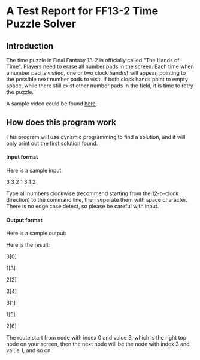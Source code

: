 # A Test Report for FF13-2 Time Puzzle Solver

## Introduction
The time puzzle in Final Fantasy 13-2 is officially called "The Hands of Time". Players need to erase all number pads in the screen. Each time when a number pad is visited, one or two clock hand(s) will appear, pointing to the possible next number pads to visit. If both clock hands point to empty space, while there still exist other number pads in the field, it is time to retry the puzzle.

A sample video could be found [here](https://www.youtube.com/watch?v=Qtu1lGa6qto).

## How does this program work
This program will use dynamic programming to find a solution, and it will only print out the first solution found.
#### Input format
Here is a sample input:

3 3 2 1 3 1 2
  

Type all numbers clockwise (recommend starting from the 12-o-clock direction) to the command line, then seperate them with space character. There is no edge case detect, so please be careful with input.
 
#### Output format
Here is a sample output:

Here is the result:
 
3[0] 

1[3] 

2[2]

3[4]

3[1] 

1[5] 

2[6]
  
The route start from node with index 0 and value 3, which is the right top node on your screen, then the next node will be the node with index 3 and value 1, and so on.
